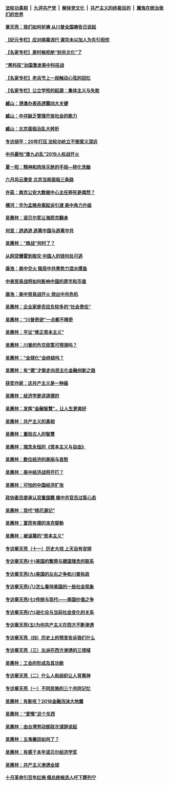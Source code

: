 ####  [法轮功真相](../../../../basic/blob/master/README.md?t=07082231) &nbsp;|&nbsp; [九评共产党](../../../../9ping.md/blob/master/README.md?t=07082231) &nbsp;|&nbsp; [解体党文化](../../../../jtdwh.md/blob/master/README.md?t=07082231)  &nbsp;|&nbsp; [共产主义的终极目的](../../../../gczydzjmd.md/blob/master/README.md?t=07082231) &nbsp;|&nbsp; [魔鬼在统治我们的世界](../../../../mgztzwmdsj.md/blob/master/README.md?t=07082231) 

#### [章天亮：我们如何祈祷 从川普全国祷告日说起](../pages/nsc423/n11944627.md?t=07082231) 

#### [【纪元专栏】应对病毒流行 渥京未以加人为先引担忧](../pages/nsc423/n11875714.md?t=07082231) 

#### [【名家专栏】是时候拒绝“封杀文化”了](../pages/nsc423/n11814093.md?t=07082231) 

#### [“黑科技”治国激发美中科技战](../pages/nsc423/n11638056.md?t=07082231) 

#### [【名家专栏】老兵节上一段触动心弦的回忆](../pages/nsc423/n11646016.md?t=07082231) 

#### [【名家专栏】公立学校的起源：集体主义与失败](../pages/nsc423/n11601833.md?t=07082231) 

#### [臧山：港澳办表态透露四大关键](../pages/nsc423/n11421628.md?t=07082231) 

#### [臧山：中共缺乏管理开放社会的能力](../pages/nsc423/n11407457.md?t=07082231) 

#### [臧山：北京面临治乱大转折](../pages/nsc423/n11406895.md?t=07082231) 

#### [专访胡平：20年打压 法轮功屹立不倒意义深远](../pages/nsc423/n11398800.md?t=07082231) 

#### [中共最怕“逢九必乱”2019人权战开火](../pages/nsc423/n11385248.md?t=07082231) 

#### [夏一阳：精神和肉体灭绝的手段—转化洗脑](../pages/nsc423/n11368250.md?t=07082231) 

#### [六月风云激变 北京当局面临三条路](../pages/nsc423/n11313668.md?t=07082231) 

#### [许茹：南京公安大数据中心主任猝死是偶然？](../pages/nsc423/n11064744.md?t=07082231) 

#### [横河：华为孟晚舟案起诉引渡 美中角力升级](../pages/nsc423/n11027230.md?t=07082231) 

#### [吴惠林：诺贝尔奖让海耶克翻身](../pages/nsc423/n10890049.md?t=07082231) 

#### [何坚：逃逃逃 逃离中国与逃离中共](../pages/nsc423/n10592891.md?t=07082231) 

#### [吴惠林：“商战”何时了？](../pages/nsc423/n10573558.md?t=07082231) 

#### [从网贷爆雷到股灾 中国人的钱何处可逃](../pages/nsc423/n10572800.md?t=07082231) 

#### [唐浩：美中交火 隐现中共黑势力混水摸鱼](../pages/nsc423/n10544040.md?t=07082231) 

#### [中美贸易战将如何影响中国的房市和币值](../pages/nsc423/n10543697.md?t=07082231) 

#### [唐浩：美中贸易战开火 烧出中共危机](../pages/nsc423/n10540126.md?t=07082231) 

#### [吴惠林：企业家是否应负较多的“社会责任”](../pages/nsc423/n10535022.md?t=07082231) 

#### [吴惠林：“川普奇迹”一点都不稀奇](../pages/nsc423/n10512808.md?t=07082231) 

#### [吴惠林：平议“修正资本主义”](../pages/nsc423/n10495724.md?t=07082231) 

#### [吴惠林：川普的外交政策可预测吗？](../pages/nsc423/n10462387.md?t=07082231) 

#### [吴惠林：“全球化”会终结吗？](../pages/nsc423/n10452838.md?t=07082231) 

#### [吴惠林：有“德”才能走向民主化金融创新之路](../pages/nsc423/n10432292.md?t=07082231) 

#### [获奖作家：这共产主义是一种癌](../pages/nsc423/n10431541.md?t=07082231) 

#### [吴惠林：经济学是讲道德的](../pages/nsc423/n10398014.md?t=07082231) 

#### [吴惠林：发挥“金融智慧”，让人生更美好](../pages/nsc423/n10375019.md?t=07082231) 

#### [吴惠林：共产主义的真相](../pages/nsc423/n10351394.md?t=07082231) 

#### [吴惠林：重拾古人的智慧](../pages/nsc423/n10337691.md?t=07082231) 

#### [吴惠林：理念永恒的《资本主义与自由》](../pages/nsc423/n10316274.md?t=07082231) 

#### [吴惠林：数位经济的美丽与哀愁](../pages/nsc423/n10292946.md?t=07082231) 

#### [吴惠林：美中经济战将开打？](../pages/nsc423/n10258825.md?t=07082231) 

#### [吴惠林：可怕的中国经济扩张](../pages/nsc423/n10219147.md?t=07082231) 

#### [政协委员提承认双重国籍 揭中共官员过客心态](../pages/nsc423/n10208809.md?t=07082231) 

#### [吴惠林：现代“桃花源记”](../pages/nsc423/n10185234.md?t=07082231) 

#### [吴惠林：富而有德的洛克斐勒](../pages/nsc423/n10142264.md?t=07082231) 

#### [吴惠林：被诬蔑的“资本主义”](../pages/nsc423/n10124816.md?t=07082231) 

#### [专访章天亮（十一）历史大戏 上天自有安排](../pages/nsc423/n10094905.md?t=07082231) 

#### [专访章天亮(十)美国的繁荣与建国理念的联系](../pages/nsc423/n10094899.md?t=07082231) 

#### [专访章天亮(九)美国的左右之争和川普执政](../pages/nsc423/n10094889.md?t=07082231) 

#### [专访章天亮(八)怎么看待美国的一些社会现象](../pages/nsc423/n10094857.md?t=07082231) 

#### [专访章天亮(七)传统与现代——美国价值之争](../pages/nsc423/n10093140.md?t=07082231) 

#### [专访章天亮(六)进化论与当前社会变化的关系](../pages/nsc423/n10092036.md?t=07082231) 

#### [专访章天亮(五)为何共产主义在西方不断渗透](../pages/nsc423/n10083620.md?t=07082231) 

#### [专访章天亮（四）历史上的预言告诉我们什么](../pages/nsc423/n10083606.md?t=07082231) 

#### [专访章天亮（三）左派在西方渗透的三领域](../pages/nsc423/n10081115.md?t=07082231) 

#### [吴惠林：工会的形成及其功能](../pages/nsc423/n10080633.md?t=07082231) 

#### [专访章天亮（二）什么人和组织让人背离神](../pages/nsc423/n10076637.md?t=07082231) 

#### [专访章天亮（一）不同民族的三个共同记忆](../pages/nsc423/n10074188.md?t=07082231) 

#### [吴惠林：有影呒？2018金融泡沫大地震](../pages/nsc423/n10040534.md?t=07082231) 

#### [吴惠林：“爱情”这个东西](../pages/nsc423/n10019423.md?t=07082231) 

#### [吴惠林：由台湾劳动部政次请辞说起](../pages/nsc423/n9979679.md?t=07082231) 

#### [吴惠林：五鬼搬运如何了？](../pages/nsc423/n9925338.md?t=07082231) 

#### [吴惠林：有感于本年诺贝尔经济学奖](../pages/nsc423/n9871883.md?t=07082231) 

#### [吴惠林：共产主义渗透全球](../pages/nsc423/n9812748.md?t=07082231) 

#### [十月革命引百年红祸 俄总统候选人吁下葬列宁](../pages/nsc423/n9810182.md?t=07082231) 


